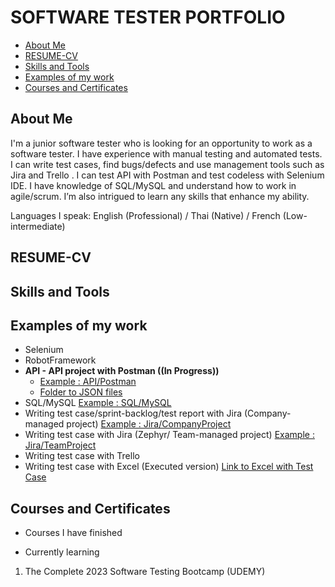 # SOFTWARE TESTER PORTFOLIO
- [About Me](#about-me)
- [RESUME-CV](#RESUME-CV)
- [Skills and Tools ](#skills-and-tools)
- [Examples of my work](#examples-of-my-work)
- [Courses and Certificates](#Courses-and-Certificates)

## About Me
I'm a junior software tester who is looking for an opportunity to work as a software tester. I have experience with manual testing and automated tests. I can write test cases, find bugs/defects and use management tools such as Jira and Trello . I can test API with Postman and test codeless with Selenium IDE. I have knowledge of SQL/MySQL and understand how to work in agile/scrum. I’m also intrigued to learn any skills that enhance my ability.


Languages I speak: English (Professional) / Thai (Native) / French (Low-intermediate)

## RESUME-CV

## Skills and Tools

## Examples of my work
-  Selenium
-  RobotFramework
- **API - API project with Postman ((In Progress))**
  - [Example : API/Postman](https://github.com/jijdp/portfolio-details/blob/main/API/PostmanExample.md)
  - [Folder to JSON files](https://github.com/jijdp/portfolio-details/tree/main/API) 
-  SQL/MySQL [Example : SQL/MySQL](https://github.com/jijdp/portfolio-details/blob/main/sql1.md)
-  Writing test case/sprint-backlog/test report with Jira (Company-managed project) [Example : Jira/CompanyProject](https://github.com/jijdp/portfolio-details/blob/main/JiraCompany.md)
-  Writing test case with Jira (Zephyr/ Team-managed project) [Example : Jira/TeamProject](https://github.com/jijdp/portfolio-details/blob/main/JiraTeam.md)
-  Writing test case with Trello
-  Writing test case with Excel (Executed version)
 [Link to Excel with Test Case ](https://1drv.ms/x/s!AgT1PaqGeGECgjT0N09vMdqe0hK6?e=3ffwST)
 
## Courses and Certificates

- Courses I have finished

- Currently learning
1) The Complete 2023 Software Testing Bootcamp (UDEMY)

